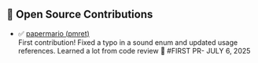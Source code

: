 ## 🌱 Open Source Contributions

- ✅ [papermario (pmret)](https://github.com/pmret/papermario/pull/1240)  
  First contribution! Fixed a typo in a sound enum and updated usage references. Learned a lot from code review 💬
  #FIRST PR- JULY 6, 2025

<!--![First Contribution](https://img.shields.io/badge/Open--Source-First%20Contribution-brightgreen)
**Kriti-dev07/Kriti-dev07** is a ✨ _special_ ✨ repository because its `README.md` (this file) appears on your GitHub profile.

Here are some ideas to get you started:

- 🔭 I’m currently working on ...
- 🌱 I’m currently learning ...
- 👯 I’m looking to collaborate on ...
- 🤔 I’m looking for help with ...
- 💬 Ask me about ...
- 📫 How to reach me: ...
- 😄 Pronouns: ...
- ⚡ Fun fact: ...
-->

